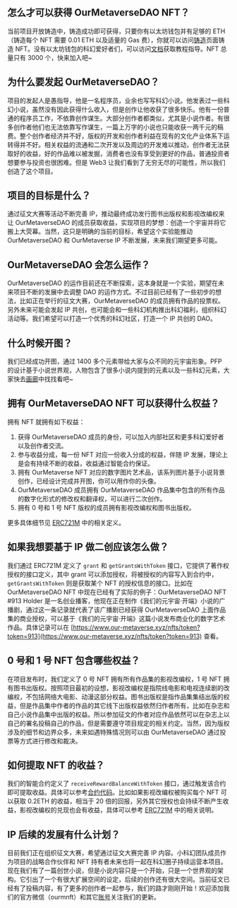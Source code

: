 ## 怎么才可以获得 OurMetaverseDAO NFT？

当前项目开放铸造中，铸造成功即可获得，只要你有以太坊钱包并有足够的 ETH（铸造每个 NFT 需要 0.01 ETH 以及适量的 Gas 费），你就可以访问[铸造](/mint)页面铸造 NFT。没有以太坊钱包的科幻爱好者们，可以访问[文档](https://www.yuque.com/docs/share/c893e308-681a-48d2-ba65-bd00649550b4?#)获取教程指导。NFT 总量只有 3000 个，快来加入吧~

## 为什么要发起 OurMetaverseDAO？

项目的发起人是愚指导，他是一名程序员，业余也写写科幻小说。他发表过一些科幻小说，虽然没有因此获得什么收入，但是创作让他收获了很多快乐。他有一份普通的程序员工作，不依靠创作谋生。大部分创作者都类似，尤其是小说作者。有很多创作者他们也无法依靠写作谋生，一篇上万字的小说也只能收获一两千元的稿费。整个创作者经济并不好，版权的开发和创作者利益在现有的文化产业体系下运转得并不好。相关权益的流通和二次开发以及周边的开发难以推动，创作者无法获取好的收益，好的作品难以被发掘，消费者也没有享受到更好的作品，普通投资者想要参与投资也很困难。但是 Web3 让我们看到了无穷无尽的可能性，所以我们创造了这个项目。

## 项目的目标是什么？

通过征文大赛等活动不断完善 IP，推动最终成功发行图书出版权和影视改编权来让 OurMetaverseDAO 的成员获取收益，实现项目的梦想：创造一个宇宙并将它搬上大荧幕。当然，这只是明确的当前的目标，希望这个实验能推动 OurMetaverseDAO 和 OurMetaverse IP 不断发展，未来我们期望更多可能。

## OurMetaverseDAO 会怎么运作？

OurMetaverseDAO 的运作目前还在不断探索，这本身就是一个实验，期望在未来项目不断的发展中去调整 DAO 的运作方式。不过目前已经有了一些初步的想法，比如正在举行的征文大赛，OurMetaverseDAO 的成员拥有作品的投票权。另外未来可能会发起 IP 共创，也可能会和一些科幻机构推出科幻福利，组织科幻活动等。我们希望可以打造一个优秀的科幻社区，打造一个 IP 共创的 DAO。

## 什么时候开图？

我们已经成功开图，通过 1400 多个元素带给大家与众不同的元宇宙形象。PFP 的设计基于小说世界观，人物包含了很多小说内提到的元素以及一些科幻元素，大家快去[画廊](/nfts)中找找看吧~

## 拥有 OurMetaverseDAO NFT 可以获得什么权益？

拥有 NFT 就拥有如下权益：

1. 获得 OurMetaverseDAO 成员的身份，可以加入内部社区和更多科幻爱好者以及创作者交流。
1. 参与收益分成，每一份 NFT 对应一份收入分成的权益，伴随 IP 发展，理论上是会有持续不断的收益，收益通过智能合约保证。
1. 拥有 OurMetaverse NFT 对应的数字图片艺术品，该系列图片基于小说背景创作，已经设计完成并开图，你可以用作你的头像。
1. OurMetaverseDAO 成员拥有 OurMetaverseDAO 作品集中包含的所有作品的数字化形式的修改权和翻译权，可以进行二次创作。
1. 拥有 0 号和 1 号 NFT 版权的成员拥有影视改编权和图书出版权。

更多具体细节见 [ERC721M](/whitepaper) 中的相关定义。

## 如果我想要基于 IP 做二创应该怎么做？

我们通过 ERC721M 定义了 `grant` 和 `getGrantsWithToken` 接口，它提供了著作权授权的接口定义，其中 grant 可以添加授权，将被授权的内容写入到合约中，`getGrantsWithToken` 则是获取某个 NFT 的授权信息的接口。比如在 OurMetaverseDAO NFT 中现在已经有了实际的例子：OurMetaverseDAO NFT #913 Holder 是一名创业播客，他现在正在制作《我们的元宇宙·开端》小说的广播剧，通过这一条记录就代表了该广播剧已经获得 OurMetaverseDAO 上面作品集的商业授权，可以基于《我们的元宇宙·开端》这篇小说发布商业化的数字艺术作品。具体记录可以在 [https://www.our-metaverse.xyz/nfts/token?token=913](https://www.our-metaverse.xyz/nfts/token?token=913) 查看。

## 0 号和 1 号 NFT 包含哪些权益？

在项目发布时，我们定义了 0 号 NFT 拥有所有作品集的影视改编权，1 号 NFT 拥有图书出版权。按照项目最初的设想，影视改编权是指院线电影和电视连续剧的改编权，不包括网络大电影、动漫这部分权益。图书出版权是指作品集集结出版的权益，但是作品集中作者的作品的其它线下出版权益依然归作者所有，比如在杂志和自己小说作品集中出版的权益。所以参加征文的作者对应作品依然可以在杂志上以自己的署名投稿自己的作品，但是需要遵守项目规定的相关约定。当然，因为版权涉及的细节和边界众多，未来如遇特殊情况则可以由 OurMetaverseDAO 通过投票等方式进行修改和裁决。

## 如何提取 NFT 的收益？

我们的智能合约定义了 `receiveRewardBalanceWithToken` 接口，通过触发该合约即可提取收益。具体可以参考[合约代码](https://etherscan.io/address/0xEcd0D12E21805803f70de03B72B1C162dB0898d9#code)。比如如果影视改编权被购买每个 NFT 可以获取 0.2ETH 的收益，相当于 20 倍的回报，另外其它授权也会持续不断产生收益，影视改编权的兑现也会有收益，具体可以参考 [ERC721M](/whitepaper) 中的相关说明。

## IP 后续的发展有什么计划？

目前我们正在组织征文大赛，希望通过征文大赛完善 IP 内容。小科幻团队成员作为项目的战略合作伙伴和 NFT 持有者未来也将一起在科幻圈子持续运营本项目。现在我们有了一篇创世小说，但是小说内容只是一个开始，只是一个世界观的架构。它引出了一个有很大扩展空间的设定，后续的创作还有很大空间。当前征文已经有了投稿内容，有了更多的创作者一起参与，我们的路才刚刚开始！欢迎添加我们的官方微信（ourmnft）和其它[账号](/community)关注我们的更新。

